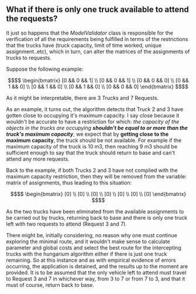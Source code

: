 ## What if there is only one truck available to attend the requests?

It just so happens that the _ModelValidator_ class is responsible for the verification of all the requirements being fulfilled in terms of the restrictions that the trucks have (truck capacity, limit of time worked, unique assignment..etc), which in turn, can alter the matrices of the assignments of trucks to requests. 

Suppose the following example:

```math
$$  \begin{bmatrix}
    [0 && 0 && 1] \\
    [0 && 0 && 1] \\
    [0 && 0 && 0] \\ 
    [0 && 1 && 0] \\
    [0 && 1 && 0] \\
    [0 && 1 && 0] \\
    [0 && 0 && 0] 
    \end{bmatrix} $$
```

 As it might be interpretable, there are 3 Trucks and 7 Requests. 
 
 As an example, it turns out, the algorithm detects that Truck 2 and 3 
 have gotten close to occupying it's maximum capacity. I say close because it wouldn't be accurate to have a restriction for which: 
 _the capacity of the objects in the trucks are occupying **shouldn't be equal to or more than the truck's maximum capacity**_, we expect that by 
 **getting close to the maximum capacity**, the truck should be not available. For example if the maximum capacity of the truck
 is 10 m3, then reaching 9 m3 should be sufficient enough to say that the truck should return to base and can't attend any 
 more requests.

 Back to the example, if both Trucks 2 and 3 have not complied with the maximum capacity restriction, then they will be
 removed from the variable: matrix of assignments, thus leading to this situation:
 
```math
$$  \begin{bmatrix}
    [0] \\
    [0] \\
    [0] \\
    [0] \\
    [0] \\
    [0] \\
    [0] 
    \end{bmatrix} $$
```

 As the two trucks have been eliminated from the available assignments to be carried out by trucks, returning back to base
 and there is only one truck left with two requests to attend (Request 3 and 7). 
 
 There might be, initially considering, 
 no reason why one must continue exploring the minimal route, and it wouldn't make sense to calculate parameter and global costs and select
 the best route for the intercepting trucks with the hungarium algorithm either if there is just one truck remaining. 
 So at this instance and as with empirical evidence of errors occurring, the application is detained, and the results up to the moment are provided.
 It is to be assumed that the only vehicle left to attend must travel to Request 3 and 7 in whichever way, from 3 to 7 or
 from 7 to 3, and that it must of course, return back to base.
